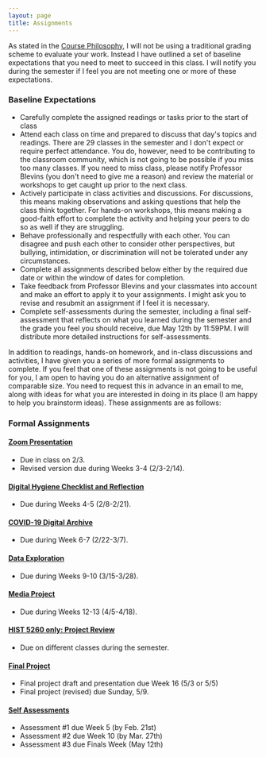 ```yaml
---
layout: page
title: Assignments
---
```


As stated in the [Course Philosophy]({{site.baseurl}}/), I will not be using a traditional grading scheme to evaluate your work. Instead I have outlined a set of baseline expectations that you need to meet to succeed in this class. I will notify you during the semester if I feel you are not meeting one or more of these expectations.

### Baseline Expectations

- Carefully complete the assigned readings or tasks prior to the start of class 
- Attend each class on time and prepared to discuss that day's topics and readings. There are 29 classes in the semester and I don't expect or require perfect attendance. You do, however, need to be contributing to the classroom community, which is not going to be possible if you miss too many classes. If you need to miss class, please notify Professor Blevins (you don't need to give me a reason) and review the material or workshops to get caught up prior to the next class. 
- Actively participate in class activities and discussions. For discussions, this means making observations and asking questions that help the class think together. For hands-on workshops, this means making a good-faith effort to complete the activity and helping your peers to do so as well if they are struggling.
- Behave professionally and respectfully with each other. You can disagree and push each other to consider other perspectives, but bullying, intimidation, or discrimination will not be tolerated under any circumstances.
- Complete all assignments described below either by the required due date or within the window of dates for completion. 
- Take feedback from Professor Blevins and your classmates into account and make an effort to apply it to your assignments. I might ask you to revise and resubmit an assignment if I feel it is necessary.
- Complete self-assessments during the semester, including a final self-assessment that reflects on what you learned during the semester and the grade you feel you should receive, due May 12th by 11:59PM. I will distribute more detailed instructions for self-assessments.

In addition to readings, hands-on homework, and in-class discussions and activities, I have given you a series of more formal assignments to complete. If you feel that one of these assignments is not going to be useful for you, I am open to having you do an alternative assignment of comparable size. You need to request this in advance in an email to me, along with ideas for what you are interested in doing in its place (I am happy to help you brainstorm ideas). These assignments are as follows:

### Formal Assignments

#### [Zoom Presentation]({{site.baseurl}}/assignments/zoom-presentation)
- Due in class on 2/3.
- Revised version due during Weeks 3-4 (2/3-2/14).

#### [Digital Hygiene Checklist and Reflection]({{site.baseurl}}/assignments/digital-hygiene)
- Due during Weeks 4-5 (2/8-2/21). 

#### [COVID-19 Digital Archive]({{site.baseurl}}/assignments/covid19-digital-archive)
- Due during Week 6-7 (2/22-3/7). 

#### [Data Exploration]({{site.baseurl}}/assignments/data-exploration)
- Due during Weeks 9-10 (3/15-3/28). 

#### [Media Project]({{site.baseurl}}/assignments/media-project)
- Due during Weeks 12-13 (4/5-4/18).

#### [HIST 5260 only: Project Review]({{site.baseurl}}/assignments/project-review)
- Due on different classes during the semester.

#### [Final Project]({{site.baseurl}}/assignments/final-project)
- Final project draft and presentation due Week 16 (5/3 or 5/5)
- Final project (revised) due Sunday, 5/9.

#### [Self Assessments]({{site.baseurl}}/assignments/self-assessments)
- Assessment #1 due Week 5 (by Feb. 21st)
- Assessment #2 due Week 10 (by Mar. 27th)
- Assessment #3 due Finals Week (May 12th)